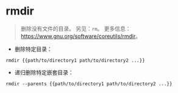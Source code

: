 # rmdir

> 删除没有文件的目录。
> 另见：`rm`。
> 更多信息：<https://www.gnu.org/software/coreutils/rmdir>。

- 删除特定目录：

`rmdir {{path/to/directory1 path/to/directory2 ...}}`

- 递归删除特定嵌套目录：

`rmdir --parents {{path/to/directory1 path/to/directory2 ...}}`